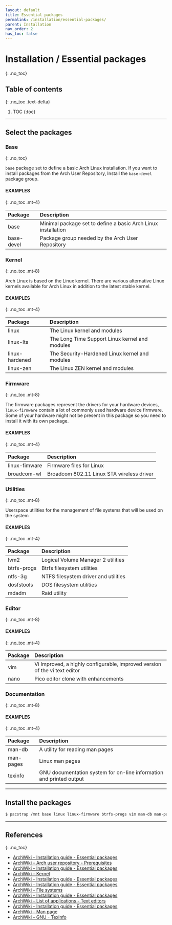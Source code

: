 ```yaml
---
layout: default
title: Essential packages
permalink: /installation/essential-packages/
parent: Installation
nav_order: 2
has_toc: false
---
```


# Installation / Essential packages
{: .no_toc}

## Table of contents
{: .no_toc .text-delta}

1. TOC
{:toc}

---

## Select the packages

### Base
{: .no_toc}

`base` package set to define a basic Arch Linux installation. If you want to install packages from the Arch User Repository, Install the `base-devel` package group.

#### EXAMPLES
{: .no_toc .mt-4}

| Package            | Description                                                   |
| :----------------- | :------------------------------------------------------------ |
| base               | Minimal package set to define a basic Arch Linux installation |
| base-devel         | Package group needed by the Arch User Repository              |

### Kernel
{: .no_toc .mt-8}

Arch Linux is based on the Linux kernel. There are various alternative Linux kernels available for Arch Linux in addition to the latest stable kernel.

#### EXAMPLES
{: .no_toc .mt-4}

| Package            | Description                                    |
| :----------------- | :--------------------------------------------- |
| linux              | The Linux kernel and modules                   |
| linux-lts          | The Long Time Support Linux kernel and modules |
| linux-hardened     | The Security-Hardened Linux kernel and modules |
| linux-zen          | The Linux ZEN kernel and modules               |

### Firmware
{: .no_toc .mt-8}

The firmware packages represent the drivers for your hardware devices, `linux-firmware` contain a lot of commonly used hardware device firmware. Some of your hardware might not be present in this package so you need to install it with its own package.

#### EXAMPLES
{: .no_toc .mt-4}

| Package            | Description                               |
| :----------------- | :---------------------------------------- |
| linux-fimware      | Firmware files for Linux                  |
| broadcom-wl        | Broadcom 802.11 Linux STA wireless driver |



### Utilities
{: .no_toc .mt-8}

Userspace utilities for the management of file systems that will be used on the system

#### EXAMPLES
{: .no_toc .mt-4}

| Package            | Description                          |
| :----------------- | :----------------------------------- |
| lvm2               | Logical Volume Manager 2 utilities   |
| btrfs-progs        | Btrfs filesystem utilities           |
| ntfs-3g            | NTFS filesystem driver and utilities |
| dosfstools         | DOS filesystem utilities             |
| mdadm              | Raid utility                         |

### Editor
{: .no_toc .mt-8}

#### EXAMPLES
{: .no_toc .mt-4}

| Package            | Description                                                                |
| :----------------- | :------------------------------------------------------------------------- |
| vim                | Vi Improved, a highly configurable, improved version of the vi text editor |
| nano               | Pico editor clone with enhancements                                        |

### Documentation
{: .no_toc .mt-8}

#### EXAMPLES
{: .no_toc .mt-4}

| Package            | Description                                                         |
| :----------------- | :------------------------------------------------------------------ |
| man-db             | A utility for reading man pages                                     |
| man-pages          | Linux man pages                                                     |
| texinfo            | GNU documentation system for on-line information and printed output |

---

## Install the packages

```bash
$ pacstrap /mnt base linux linux-firmware btrfs-progs vim man-db man-pages
```

---

## References
{: .no_toc}

- [ArchWiki - Installation guide - Essential packages](https://wiki.archlinux.org/index.php/Installation_guide#Install_essential_packages)
- [ArchWiki - Arch user repository - Prerequisites](https://wiki.archlinux.org/index.php/Arch_User_Repository#Prerequisites)
- [ArchWiki - Installation guide - Essential packages](https://wiki.archlinux.org/index.php/Installation_guide#Install_essential_packages)
- [ArchWiki - Kernel](https://wiki.archlinux.org/index.php/Kernel)
- [ArchWiki - Installation guide - Essential packages](https://wiki.archlinux.org/index.php/Installation_guide#Install_essential_packages)
- [ArchWiki - Installation guide - Essential packages](https://wiki.archlinux.org/index.php/Installation_guide#Install_essential_packages)
- [ArchWiki - File systems](https://wiki.archlinux.org/index.php/File_systems)
- [ArchWiki - Installation guide - Essential packages](https://wiki.archlinux.org/index.php/Installation_guide#Install_essential_packages)
- [ArchWiki - List of applications - Text editors](https://wiki.archlinux.org/index.php/List_of_applications#Text_editors)
- [ArchWiki - Installation guide - Essential packages](https://wiki.archlinux.org/index.php/Installation_guide#Install_essential_packages)
- [ArchWiki - Man page](https://wiki.archlinux.org/index.php/Man_page)
- [ArchWiki - GNU - Texinfo](https://wiki.archlinux.org/index.php/GNU#Texinfo)
